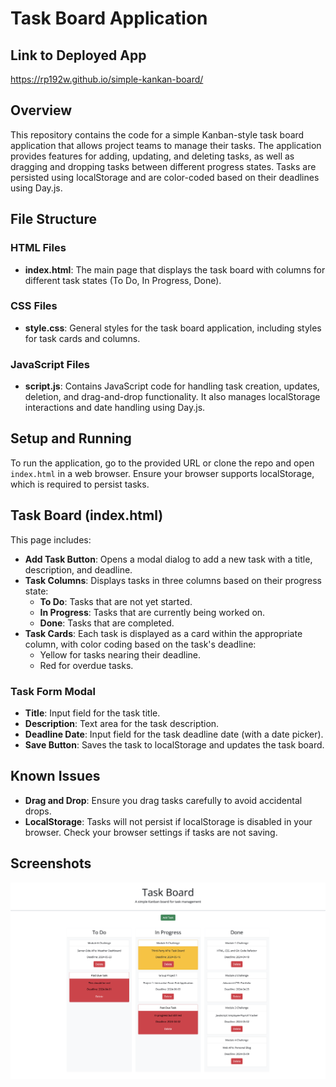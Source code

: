 # Task Board Application

## Link to Deployed App

<https://rp192w.github.io/simple-kankan-board/>

## Overview

This repository contains the code for a simple Kanban-style task board application that allows project teams to manage their tasks. The application provides features for adding, updating, and deleting tasks, as well as dragging and dropping tasks between different progress states. Tasks are persisted using localStorage and are color-coded based on their deadlines using Day.js.

## File Structure

### HTML Files

- **index.html**: The main page that displays the task board with columns for different task states (To Do, In Progress, Done).

### CSS Files

- **style.css**: General styles for the task board application, including styles for task cards and columns.

### JavaScript Files

- **script.js**: Contains JavaScript code for handling task creation, updates, deletion, and drag-and-drop functionality. It also manages localStorage interactions and date handling using Day.js.

## Setup and Running

To run the application, go to the provided URL or clone the repo and open `index.html` in a web browser. Ensure your browser supports localStorage, which is required to persist tasks.

## Task Board (index.html)

This page includes:

- **Add Task Button**: Opens a modal dialog to add a new task with a title, description, and deadline.
- **Task Columns**: Displays tasks in three columns based on their progress state:
  - **To Do**: Tasks that are not yet started.
  - **In Progress**: Tasks that are currently being worked on.
  - **Done**: Tasks that are completed.
- **Task Cards**: Each task is displayed as a card within the appropriate column, with color coding based on the task's deadline:
  - Yellow for tasks nearing their deadline.
  - Red for overdue tasks.

### Task Form Modal

- **Title**: Input field for the task title.
- **Description**: Text area for the task description.
- **Deadline Date**: Input field for the task deadline date (with a date picker).
- **Save Button**: Saves the task to localStorage and updates the task board.

## Known Issues

- **Drag and Drop**: Ensure you drag tasks carefully to avoid accidental drops.
- **LocalStorage**: Tasks will not persist if localStorage is disabled in your browser. Check your browser settings if tasks are not saving.

## Screenshots

![Task Board Screenshot](./assets/images/screenshot.png)
